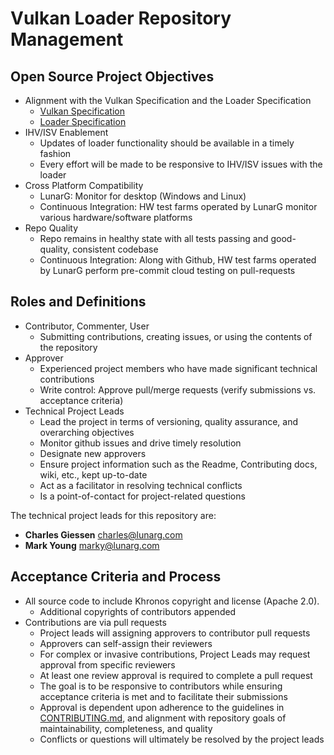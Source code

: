 # Vulkan Loader Repository Management

## **Open Source Project Objectives**

- Alignment with the Vulkan Specification and the Loader Specification
  - [Vulkan Specification](https://github.com/KhronosGroup/Vulkan-Docs)
  - [Loader Specification](LoaderAndLayerInterface.md)
- IHV/ISV Enablement
  - Updates of loader functionality should be available in a timely fashion
  - Every effort will be made to be responsive to IHV/ISV issues with the loader
- Cross Platform Compatibility
  - LunarG: Monitor for desktop (Windows and Linux)
  - Continuous Integration: HW test farms operated by LunarG monitor various hardware/software platforms
- Repo Quality
  - Repo remains in healthy state with all tests passing and good-quality, consistent codebase
  - Continuous Integration: Along with Github, HW test farms operated by LunarG perform pre-commit cloud testing on pull-requests

## **Roles and Definitions**

- Contributor, Commenter, User
  - Submitting contributions, creating issues, or using the contents of the repository
- Approver
  - Experienced project members who have made significant technical contributions
  - Write control: Approve pull/merge requests (verify submissions vs. acceptance criteria)
- Technical Project Leads
  - Lead the project in terms of versioning, quality assurance, and overarching objectives
  - Monitor github issues and drive timely resolution
  - Designate new approvers
  - Ensure project information such as the Readme, Contributing docs, wiki, etc., kept up-to-date
  - Act as a facilitator in resolving technical conflicts
  - Is a point-of-contact for project-related questions

The technical project leads for this repository are:

- **Charles Giessen** [charles@lunarg.com](mailto:charles@lunarg.com)
- **Mark Young** [marky@lunarg.com](mailto:marky@lunarg.com)

## **Acceptance Criteria and Process**

- All source code to include Khronos copyright and license (Apache 2.0).
  - Additional copyrights of contributors appended
- Contributions are via pull requests
  - Project leads will assigning approvers to contributor pull requests
  - Approvers can self-assign their reviewers
  - For complex or invasive contributions, Project Leads may request approval from specific reviewers
  - At least one review approval is required to complete a pull request
  - The goal is to be responsive to contributors while ensuring acceptance criteria is met and to facilitate their submissions
  - Approval is dependent upon adherence to the guidelines in [CONTRIBUTING.md](Projects/Tinker/Code/tinker/third_party/Vulkan-Loader-1.3.280/CONTRIBUTING.md), and alignment with repository goals of maintainability, completeness, and quality
  - Conflicts or questions will ultimately be resolved by the project leads
